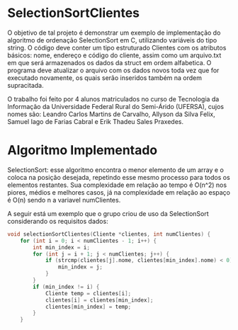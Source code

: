 # SelectionSortClientes
O objetivo de tal projeto é demonstrar um exemplo de implementação do algoritmo de ordenação SelectionSort em C, utilizando variáveis do tipo string.
O código deve conter um tipo estruturado Clientes com os atributos básicos: nome, endereço e código do cliente, assim como um arquivo.txt em que será
armazenados os dados da struct em ordem alfabetica. O programa deve atualizar o arquivo com os dados novos toda vez que for executado novamente, os quais
serão inseridos também na ordem supracitada. 

O trabalho foi feito por 4 alunos matriculados no curso de Tecnologia da Informação da Universidade Federal Rural do Semi-Árido (UFERSA), cujos nomes são:
Leandro Carlos Martins de Carvalho, Allyson da Silva Felix, Samuel Iago de Farias Cabral e Erik Thadeu Sales Praxedes.
# Algoritmo Implementado
SelectionSort: esse algoritmo encontra o menor elemento de um array e o coloca na posição desejada, repetindo esse mesmo processo para todos os elementos restantes. 
Sua complexidade em relação ao tempo é O(n^2) nos piores, médios e melhores casos, já na complexidade em relação ao espaço é O(n) sendo n a variavel numClientes.

A seguir está um exemplo que o grupo criou de uso da SelectionSort considerando os requisitos dados:
```c
void selectionSortClientes(Cliente *clientes, int numClientes) {
    for (int i = 0; i < numClientes - 1; i++) { 
        int min_index = i; 
        for (int j = i + 1; j < numClientes; j++) {
            if (strcmp(clientes[j].nome, clientes[min_index].nome) < 0) { 
                min_index = j; 
            }
        }
        if (min_index != i) { 
            Cliente temp = clientes[i]; 
            clientes[i] = clientes[min_index]; 
            clientes[min_index] = temp; 
        }
    } 
```

